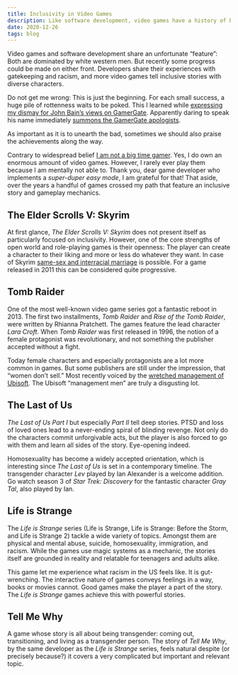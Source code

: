 ```yaml
---
title: Inclusivity in Video Games
description: Like software development, video games have a history of being dominated by white men.
date: 2020-12-26
tags: blog
---
```


Video games and software development share an unfortunate “feature”: Both are dominated by white western men. But recently some progress could be made on either front. Developers share their experiences with gatekeeping and racism, and more video games tell inclusive stories with diverse characters.

Do not get me wrong: This is just the beginning. For each small success, a huge pile of rottenness waits to be poked. This I learned while [expressing my dismay for John Bain’s views on GamerGate](https://twitter.com/mvsde/status/1331893390666035201). Apparently daring to speak his name immediately [summons the GamerGate apologists](https://twitter.com/mvsde/status/1332281128070344704).

As important as it is to unearth the bad, sometimes we should also praise the achievements along the way.

Contrary to widespread belief [I am not a big time gamer](/games). Yes, I do own an enormous amount of video games. However, I rarely ever play them because I am mentally not able to. Thank you, dear game developer who implements a _super-duper easy mode_, I am grateful for that! That aside, over the years a handful of games crossed my path that feature an inclusive story and gameplay mechanics.

## The Elder Scrolls V: Skyrim

At first glance, _The Elder Scrolls V: Skyrim_ does not present itself as particularly focused on inclusivity. However, one of the core strengths of open world and role-playing games is their openness: The player can create a character to their liking and more or less do whatever they want. In case of Skyrim [same-sex and interracial marriage](https://elderscrolls.fandom.com/wiki/Marriage_(Skyrim)) is possible. For a game released in 2011 this can be considered quite progressive.

## Tomb Raider

One of the most well-known video game series got a fantastic reboot in 2013. The first two installments, _Tomb Raider_ and _Rise of the Tomb Raider_, were written by Rhianna Pratchett. The games feature the lead character _Lara Croft_. When _Tomb Raider_ was first released in 1996, the notion of a female protagonist was revolutionary, and not something the publisher accepted without a fight.

Today female characters and especially protagonists are a lot more common in games. But some publishers are still under the impression, that “women don’t sell.” Most recently voiced by the [wretched management of Ubisoft](https://www.bloomberg.com/news/articles/2020-07-21/ubisoft-sexual-misconduct-scandal-harassment-sexism-and-abuse). The Ubisoft “management men” are truly a disgusting lot.

## The Last of Us

_The Last of Us Part I_ but especially _Part II_ tell deep stories. PTSD and loss of loved ones lead to a never-ending spiral of blinding revenge. Not only do the characters commit unforgivable acts, but the player is also forced to go with them and learn all sides of the story. Eye-opening indeed.

Homosexuality has become a widely accepted orientation, which is interesting since _The Last of Us_ is set in a contemporary timeline. The transgender character _Lev_ played by Ian Alexander is a welcome addition. Go watch season 3 of _Star Trek: Discovery_ for the fantastic character _Gray Tal_, also played by Ian.

## Life is Strange

The _Life is Strange_ series (Life is Strange, Life is Strange: Before the Storm, and Life is Strange 2) tackle a wide variety of topics. Amongst them are physical and mental abuse, suicide, homosexuality, immigration, and racism. While the games use magic systems as a mechanic, the stories itself are grounded in reality and relatable for teenagers and adults alike.

This game let me experience what racism in the US feels like. It is gut-wrenching. The interactive nature of games conveys feelings in a way, books or movies cannot. Good games make the player a part of the story. The _Life is Strange_ games achieve this with powerful stories.

## Tell Me Why

A game whose story is all about being transgender: coming out, transitioning, and living as a transgender person. The story of _Tell Me Why_, by the same developer as the _Life is Strange_ series, feels natural despite (or precisely because?) it covers a very complicated but important and relevant topic.
